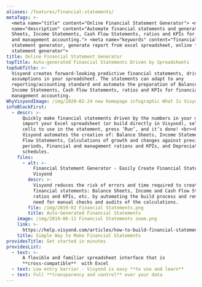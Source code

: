 ```yaml
---
aliases: /features/financial-statements/
metaTags: >-
  <meta name="title" content="Online Financial Statement Generator"> <meta
  name="description" content="Automate financial statements and generate Balance
  Sheets, Income Statements, Cash Flow Statements, ratios and KPIs for financial
  and management accounting."> <meta name="keywords" content="financial
  statement generator, generate report from excel spreadsheet, online financial
  statement generator">
title: Online Financial Statement Generator
topTitle: Auto-generated Financial Statements Driven by Spreadsheets
topSubTitle: >-
  Visyond creates forward-looking predictive financial statements, driven by
  assumptions in your spreadsheet. The statements can adapt to any
  reporting/accounting standard and automate the preparation of Balance Sheets,
  Income Statements, Cash Flow Statements, ratios and KPIs for financial and
  management accounting.
WhyVisyondImage: /img/2020-02-24 new homepage infographic What Is Visyond.png
infoBlockFirst:
  - descr: >-
      Quickly make financial statements driven by the numbers in your model:
      import your Excel spreadsheet (or build directly in Visyond), select the
      cells to use in the statement, press ‘Run’, and it’s done! <br><br>
      Visyond automates the creation of: Balance Sheets, Income Statements, Cash
      Flow Statements, Calculations of growth and changes against previous
      periods, Financial and management rations and KPIs, and Depreciations
      schedules.
    files:
      - alt: >-
          Financial Statement Generator - Easily Create Financial Statements in
          Visyond
        descr: >-
          Visyond reduces the risk of errors and time required to create
          financial statements: Balance Sheets, Income and Cash Flow Statements,
          ratios and KPIs, etc. by automating the build process and removing the
          need for manual checks and audits of the calculations.
        file: /img/2019-02 Financial Statements.png
        title: Auto-Generated Financial Statements
    image: /img/2019-06-11 Financial Statements zoom.png
    link: >-
      https://help.visyond.com/articles/how-to-build-financial-statements-in-visyond/
    title: Simple Way to Make Financial Statements
providesTitle: Get started in minutes
providesList:
  - text: >-
      A flexible and familiar spreadsheet interface that is
      **cross-compatible**  with Excel
  - text: Low entry barrier - Visyond is easy **to use and learn**
  - text: Full **transparency and control** over your data
---
```


